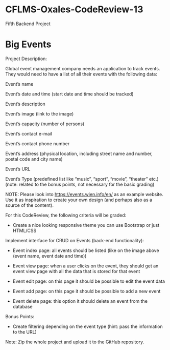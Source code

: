 # CFLMS-Oxales-CodeReview-13

Fifth Backend Project
# Big Events


Project Description:

Global event management company needs an application to track events. They would need to have a list of all their events with the following data:

Event’s name

Event’s date and time (start date and time should be tracked)

Event’s description

Event’s image (link to the image)

Event’s capacity (number of persons)

Event’s contact  e-mail

Event’s contact phone number

Event’s address (physical location, including street name and number, postal code and city name)

Event’s URL

Event’s Type (predefined list like “music”, “sport”, “movie”, “theater” etc.)  (note: related to the bonus points, not necessary for the basic grading)

NOTE: Please look into https://events.wien.info/en/ as an example website. Use it as inspiration to create your own design (and perhaps also as a source of the content).


For this CodeReview, the following criteria will be graded:

- Create a nice looking responsive theme you can use Bootstrap or just HTML/CSS

Implement interface for CRUD on Events (back-end functionality):

- Event index page: all events should be listed (like on the image above (event name, event date and time))

- Event view page: when a user clicks on the event, they should get an event view page with all the data that is stored for that event

- Event edit page: on this page it should be possible to edit the event data

- Event add page: on this page it should be possible to add a new event

- Event delete page: this option it should delete an event from the database

Bonus Points:

- Create filtering depending on the event type (hint: pass the information to the URL)


Note: Zip the whole project and upload it to the GitHub repository.  
